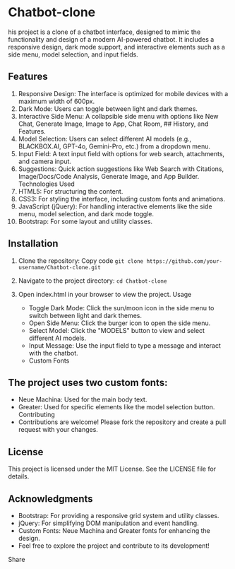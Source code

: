 # Chatbot-clone

his project is a clone of a chatbot interface, designed to mimic the functionality and design of a modern AI-powered chatbot. It includes a responsive design, dark mode support, and interactive elements such as a side menu, model selection, and input fields.

## Features
1. Responsive Design: The interface is optimized for mobile devices with a maximum width of 600px.
2. Dark Mode: Users can toggle between light and dark themes.
3. Interactive Side Menu: A collapsible side menu with options like New Chat, Generate Image, Image to App, Chat Room, ## History, and Features.
4. Model Selection: Users can select different AI models (e.g., BLACKBOX.AI, GPT-4o, Gemini-Pro, etc.) from a dropdown menu.
5. Input Field: A text input field with options for web search, attachments, and camera input.
6. Suggestions: Quick action suggestions like Web Search with Citations, Image/Docs/Code Analysis, Generate Image, and App Builder.
Technologies Used
7. HTML5: For structuring the content.
8. CSS3: For styling the interface, including custom fonts and animations.
9. JavaScript (jQuery): For handling interactive elements like the side menu, model selection, and dark mode toggle.
10. Bootstrap: For some layout and utility classes.

    
## Installation
1. Clone the repository:
Copy code
``` git clone https://github.com/your-username/Chatbot-clone.git ```

2. Navigate to the project directory:
```cd Chatbot-clone```

3. Open index.html in your browser to view the project.
Usage
   - Toggle Dark Mode: Click the sun/moon icon in the side menu to switch between light and dark themes.
   - Open Side Menu: Click the burger icon to open the side menu.
   - Select Model: Click the "MODELS" button to view and select different AI models.
   - Input Message: Use the input field to type a message and interact with the chatbot.
   - Custom Fonts

## The project uses two custom fonts:

- Neue Machina: Used for the main body text.
- Greater: Used for specific elements like the model selection button.
Contributing
- Contributions are welcome! Please fork the repository and create a pull request with your changes.

## License
This project is licensed under the MIT License. See the LICENSE file for details.

## Acknowledgments
- Bootstrap: For providing a responsive grid system and utility classes.
- jQuery: For simplifying DOM manipulation and event handling.
- Custom Fonts: Neue Machina and Greater fonts for enhancing the design.
- Feel free to explore the project and contribute to its development!


Share

